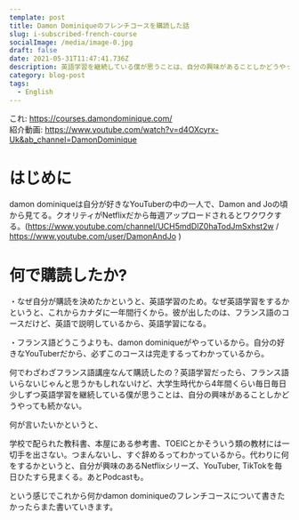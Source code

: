 ```yaml
---
template: post
title: Damon Dominiqueのフレンチコースを購読した話
slug: i-subscribed-french-course
socialImage: /media/image-0.jpg
draft: false
date: 2021-05-31T11:47:41.736Z
description: 英語学習を継続している僕が思うことは、自分の興味があることしかどうやっても続かない。
category: blog-post
tags:
  - English
---
```

これ:
https://courses.damondominique.com/ <br>
紹介動画:
https://www.youtube.com/watch?v=d4OXcyrx-Uk&ab_channel=DamonDominique

# はじめに

damon dominiqueは自分が好きなYouTuberの中の一人で、Damon and Joの頃から見てる。クオリティがNetflixだから毎週アップロードされるとワクワクする。(https://www.youtube.com/channel/UCH5mdDlZ0haTodJmSxhst2w / https://www.youtube.com/user/DamonAndJo )

# 何で購読したか?

・なぜ自分が購読を決めたかというと、英語学習のため。なぜ英語学習をするかというと、これからカナダに一年間行くから。彼が出したのは、フランス語のコースだけど、英語で説明しているから、英語学習になる。

・フランス語どうこうよりも、damon dominiqueがやっているから。自分の好きなYouTuberだから、必ずこのコースは完走するってわかっているから。

何でわざわざフランス語講座なんて購読したの？英語学習だったら、フランス語いらないじゃんと思うかもしれないけど、大学生時代から4年間くらい毎日毎日少しずつ英語学習を継続している僕が思うことは、自分の興味があることしかどうやっても続かない。

何が言いたいかというと、

学校で配られた教科書、本屋にある参考書、TOEICとかそういう類の教材には一切手を出さない。つまんないし、すぐ辞めるってわかっているから。代わりに何をするかというと、自分が興味のあるNetflixシリーズ、YouTuber, TikTokを毎日ひたすら見まくる。あとPodcastも。

という感じでこれから何かdamon dominiqueのフレンチコースについて書きたかったらまた書いていきます。